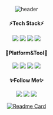 <!-- 헤더 꾸미기 -->
<div align='center'>
  
![header](https://capsule-render.vercel.app/api?type=waving&color=gradient&height=280&section=header&text=Sora's%20GitHub&fontSize=55&animation=fadeIn)


<!-- 기술 스택 아이콘 -->
<h4 align='center'>⚡Tech Stack⚡</h4>
<img src="https://img.shields.io/badge/JavaScript-F7DF1E?style=flat-square&logo=JavaScript&logoColor=black"/>
<img src="https://img.shields.io/badge/HTML5-E34F26?style=flat-square&logo=HTML5&logoColor=white"/>
<img src="https://img.shields.io/badge/CSS3-1572B6?style=flat-square&logo=CSS3&logoColor=white"/>
<img src="https://img.shields.io/badge/React-61DAFB?style=flat-square&logo=React&logoColor=black"/>
<br />

<!-- 사용 툴 아이콘 -->
<h4 align='center'>🤔Platform&Tool💬</h4>
<img src="https://img.shields.io/badge/VisualStudioCode-007ACC?style=flat-square&logo=VisualStudioCode&logoColor=white"/>
<img src="https://img.shields.io/badge/SourceTree-0052CC?style=flat-square&logo=SourceTree&logoColor=white"/>
<img src="https://img.shields.io/badge/Jira-0052CC?style=flat-square&logo=Jira&logoColor=white"/>
<img src="https://img.shields.io/badge/GitLab-FC6D26?style=flat-square&logo=GitLab&logoColor=white"/>
<br />

<!-- 컨택트 아이콘 -->
<h4 align='center'>✨Follow Me✨</h4>
<p align='center'>
<a href="https://github.com/mnpine12"><img src="https://img.shields.io/badge/github-181717?style=flat-square&logo=github&logoColor=white" /></a>
<a href="https://velog.io/@mnpine12"><img src="https://img.shields.io/badge/Velog-3DDC84?style=flat-square&logo=Blogger&logoColor=white" /></a>
<a href="mailto:mnpine12@gmail.com"><img src="https://img.shields.io/badge/Gmail-d14836?style=flat-square&logo=Gmail&logoColor=white&link=mnpine12@gmail.com"/></a>
</p>
<!-- 내 경력기술서 리포지터리 표출 -->

[![Readme Card](https://github-readme-stats.vercel.app/api/pin/?username=mnpine12&repo=vanilla-todolist)](https://github.com/mnpine12/vanilla-todolist)
</div>

<!-- 푸터 꾸미기 -->
<!-- ![Footer](https://capsule-render.vercel.app/api?type=waving&color=gradient&height=200&section=footer) -->
